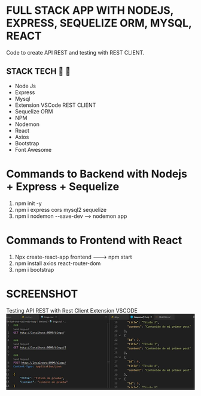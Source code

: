 # FULL STACK APP WITH NODEJS, EXPRESS, SEQUELIZE ORM, MYSQL, REACT
Code to create API REST and testing with REST CLIENT.

## STACK TECH :wrench: :hammer:
* Node Js
* Express
* Mysql
* Extension VSCode REST CLIENT
* Sequelize ORM
* NPM 
* Nodemon
* React
* Axios
* Bootstrap
* Font Awesome

# Commands to Backend with Nodejs + Express + Sequelize
1. npm init -y 
2. npm i express cors mysql2 sequelize
3. npm i nodemon --save-dev  -->  nodemon app

# Commands to Frontend with React

1. Npx create-react-app frontend  --->   npm start
2. npm install axios react-router-dom
3. npm i bootstrap


# SCREENSHOT

Testing API REST with Rest Client Extension VSCODE
![](assets/screenshot1.jpg)